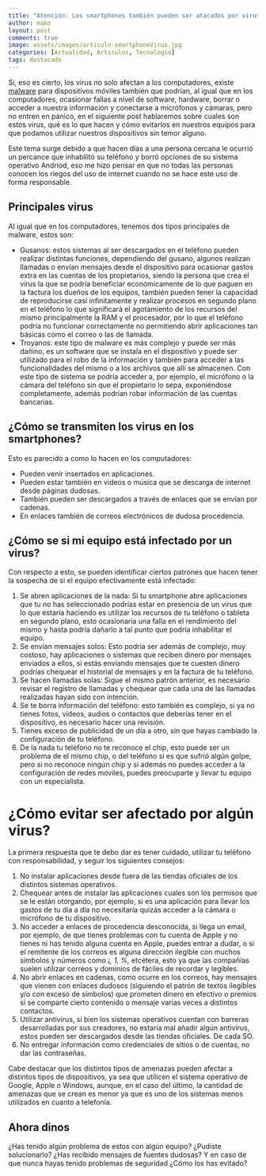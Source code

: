 ```yaml
---
title: "Atención: Los smartphones también pueden ser atacados por virus"
author: mako
layout: post
comments: true
image: assets/images/articulo-smartphoneVirus.jpg
categories: [Actualidad, Articulos, Tecnología]
tags: destacado
---
```

Si, eso es cierto, los virus no solo afectan a los computadores, existe [malware](https://es.wikipedia.org/wiki/Malware) para dispositivos móviles también que podrían, al igual que en los computadores, ocasionar fallas a nivel de software, hardware, borrar o acceder a nuestra información y conectarse a micrófonos y cámaras, pero no entren en pánico, en el siguiente post hablaremos sobre cuales son estos virus, qué es lo que hacen y cómo evitarlos en nuestros equipos para que podamos utilizar nuestros dispositivos sin temor alguno.

Este tema surge debido a que hacen días a una persona cercana le ocurrió un percance que inhabilitó su teléfono y borró opciones de su sistema operativo Andriod, eso me hizo pensar en que no todas las personas conocen los riegos del uso de internet cuando no se hace este uso de forma responsable.

## Principales virus

Al igual que en los computadores, tenemos dos tipos principales de malware, estos son: 

  * Gusanos: estos sistemas al ser descargados en el teléfono pueden realizar distintas funciones, dependiendo del gusano, algunos realizan llamadas o envían mensajes desde el dispositivo para ocasionar gastos extra en las cuentas de los propietarios, siendo la persona que crea el virus la que se podría beneficiar económicamente de lo que paguen en la factura los dueños de los equipos, también pueden tener la capacidad de reproducirse casi infinitamente y realizar procesos en segundo plano en el teléfono lo que significará el agotamiento de los recursos del mismo principalmente la RAM y el procesador, por lo que el teléfono podría no funcionar correctamente no permitiendo abrir aplicaciones tan básicas como el correo o las de llamada.
  * Troyanos: este tipo de malware es más complejo y puede ser más dañino, es un software que se instala en el dispositivo y puede ser utilizado para el robo de la información y también para acceder a las funcionalidades del mismo o a los archivos que allí se almacenen. Con este tipo de sistema se podría acceder a, por ejemplo, el micrófono o la cámara del teléfono sin que el propietario lo sepa, exponiéndose completamente, además podrían robar información de las cuentas bancarias.

## ¿Cómo se transmiten los virus en los smartphones? 

Esto es parecido a como lo hacen en los computadores:

  * Pueden venir insertados en aplicaciones.
  * Pueden estar también en videos o música que se descarga de internet desde páginas dudosas.
  * También pueden ser descargados a través de enlaces que se envían por cadenas.
  * En enlaces también de correos electrónicos de dudosa procedencia.

## ¿Cómo se si mi equipo está infectado por un virus?

Con respecto a esto, se pueden identificar ciertos patrones que hacen tener la sospecha de si el equipo efectivamente está infectado:

  1. Se abren aplicaciones de la nada: Si tu smartphone abre aplicaciones que tu no has seleccionado podrías estar en presencia de un virus que lo que estaría haciendo es utilizar los recursos de tu teléfono o tableta en segundo plano, esto ocasionaría una falla en el rendimiento del mismo y hasta podría dañarlo a tal punto que podría inhabilitar el equipo.
  2. Se envían mensajes solos: Esto podría ser además de complejo, muy costoso, hay aplicaciones o sistemas que reciben dinero por mensajes enviados a ellos, si estás enviando mensajes que te cuesten dinero podrías chequear el historial de mensajes y en la factura de tu teléfono.
  3. Se hacen llamadas solas: Sigue el mismo patrón anterior, es necesario revisar el registro de llamadas y chequear que cada una de las llamadas realizadas hayan sido con intención.
  4. Se te borra información del teléfono: esto también es complejo, si ya no tienes fotos, videos, audios o contactos que deberías tener en el dispositivo, es necesario hacer una revisión.
  5. Tienes exceso de publicidad de un día a otro, sin que hayas cambiado la configuración de tu teléfono.
  6. De la nada tu teléfono no te reconoce el chip, esto puede ser un problema de el mismo chip, o del teléfono si es que sufrió algún golpe, pero si no reconoce ningún chip y si además no puedes acceder a la configuración de redes móviles, puedes preocuparte y llevar tu equipo con un especialista.

# ¿Cómo evitar ser afectado por algún virus?

La primera respuesta que te debo dar es tener cuidado, utilizar tu teléfono con responsabilidad, y seguir los siguientes consejos:

  1. No instalar aplicaciones desde fuera de las tiendas oficiales de los distintos sistemas operativos.
  2. Chequear antes de instalar las aplicaciones cuales son los permisos que se le están otorgando, por ejemplo, si es una aplicación para llevar los gastos de tu día a día no necesitaría quizás acceder a la cámara o micrófono de tu dispositivo.
  3. No acceder a enlaces de procedencia desconocida, si llega un email, por ejemplo, de que tienes problemas con tu cuenta de Apple y no tienes ni has tenido alguna cuenta en Apple, puedes entrar a dudar, o si el remitente de los correos es alguna dirección ilegible con muchos símbolos y números como _¡, 1, %,_ etcétera, esto ya que las compañías suelen utilizar correos y dominios de fáciles de recordar y legibles.
  4. No abrir enlaces en cadenas, como ocurre en los correos, hay mensajes que vienen con enlaces dudosos (siguiendo el patrón de textos ilegibles y/o con exceso de símbolos) que prometen dinero en efectivo o premios si se comparte cierto contenido o mensaje varias veces a distintos contactos.
  5. Utilizar antivirus, si bien los sistemas operativos cuentan con barreras desarrolladas por sus creadores, no estaría mal añadir algún antivirus, estos pueden ser descargados desde las tiendas oficiales. De cada SO. 
  6. No entregar información como credenciales de sitios o de cuentas, no dar las contraseñas.

Cabe destacar que los distintos tipos de amenazas pueden afectar a distintos tipos de dispositivos, ya sea que utilicen el sistema operativo de Google, Apple o Windows, aunque, en el caso del último, la cantidad de amenazas que se crean es menor ya que es uno de los sistemas menos utilizados en cuanto a telefonía.

## Ahora dinos 

¿Has tenido algún problema de estos con algún equipo? ¿Pudiste solucionarlo? ¿Has recibido mensajes de fuentes dudosas? Y en caso de que nunca hayas tenido problemas de seguridad ¿Cómo los has evitado?